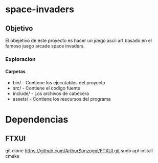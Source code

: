 # space-invaders
## Objetivo
El obejetivo de este proyecto es hacer un juego ascii art basado en el famoso juego arcade space invaders.
### Exploracion

#### Carpetas 
- bin/ - Contiene los ejecutables del proyecto 
- src/ - Contiene el codigo fuente
- include/ - Los archivos de cabecera 
- assets/ - Contiene los rescursos del programa 

# Dependencias 
## FTXUI

git clone https://github.com/ArthurSonzogni/FTXUI.git
sudo apt install cmake
